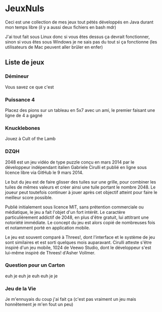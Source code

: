 # JeuxNuls

Ceci est une collection de mes jeux tout pétés développés en Java durant mon temps libre (il y a aussi deux fichiers en bash mdr)

J'ai tout fait sous Linux donc si vous êtes dessus ça devrait fonctionner, sinon si vous êtes sous Windows je ne sais pas du tout si ça fonctionne (les utilisateurs de Mac peuvent aller brûler en enfer)

## Liste de jeux

### Démineur

Vous savez ce que c'est

### Puissance 4

Placez des pions sur un tableau en 5x7 avec un ami, le premier faisant une ligne de 4 a gagné

### Knucklebones

Jouez à Cult of the Lamb

### DZQH

2048 est un jeu vidéo de type puzzle conçu en mars 2014 par le développeur indépendant italien Gabriele Cirulli et publié en ligne sous licence libre via GitHub le 9 mars 2014.

Le but du jeu est de faire glisser des tuiles sur une grille, pour combiner les tuiles de mêmes valeurs et créer ainsi une tuile portant le nombre 2048. Le joueur peut toutefois continuer à jouer après cet objectif atteint pour faire le meilleur score possible.

Publié initialement sous licence MIT, sans prétention commerciale ou médiatique, le jeu a fait l'objet d'un fort intérêt. Le caractère particulièrement addictif de 2048, en plus d'être gratuit, lui attitrant une notoriété immédiate. Le concept du jeu est alors copié de nombreuses fois et notamment porté en application mobile.

Le jeu est souvent comparé à Threes!, dont l'interface et le système de jeu sont similaires et est sorti quelques mois auparavant. Cirulli atteste s'être inspiré d'un jeu mobile, 1024 de Veewo Studio, dont le développeur s'est lui-même inspiré de Threes! d'Asher Vollmer.

### Question pour un Carton

euh je euh je euh euh je je

### Jeu de la Vie

Je m'ennuyais du coup j'ai fait ça (c'est pas vraiment un jeu mais honnêtement je m'en fout un peu)